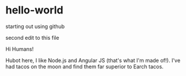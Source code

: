 # hello-world
starting out using github

second edit to this file

Hi Humans!

Hubot here, I like Node.js and Angular JS (that's what I'm made of!).
I've had tacos on the moon and find them far superior to Earch tacos.
